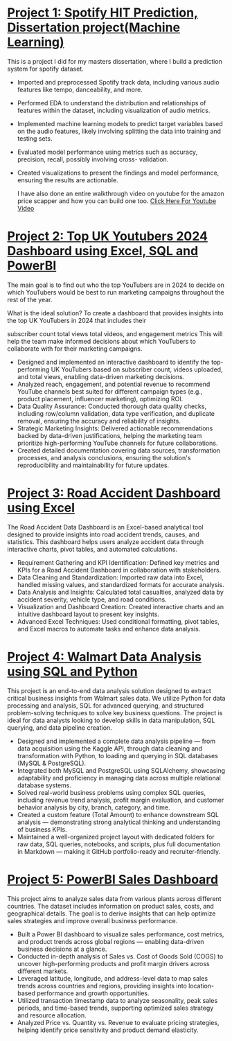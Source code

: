 # [Project 1: Spotify HIT Prediction, Dissertation project(Machine Learning)](https://github.com/mrharit/Dissertation_project)

This is a project I did for my masters dissertation, where I build a prediction system for spotify dataset.

* Imported and preprocessed Spotify track data, including various audio features like tempo, danceability, and more.
* Performed EDA to understand the distribution and relationships of features within the dataset, including visualization of audio metrics.
* Implemented machine learning models to predict target variables based on the audio features, likely involving splitting the 
data into training and testing sets.
* Evaluated model performance using metrics such as accuracy, precision, recall, possibly involving cross- validation. 
* Created visualizations to present the findings and model performance, ensuring the results are actionable.
  
  I have also done an entire walkthrough video on youtube for the amazon price scapper and how you can build one too. [Click Here For Youtube Video](https://youtu.be/h-Ctr6KVcUY)

# [Project 2: Top UK Youtubers 2024 Dashboard using Excel, SQL and PowerBI](https://github.com/mrharit/Road_Accident_Dashboard_Excel)

The main goal is to find out who the top YouTubers are in 2024 to decide on which YouTubers would be best to run marketing campaigns throughout the rest of the year.

What is the ideal solution?
To create a dashboard that provides insights into the top UK YouTubers in 2024 that includes their

subscriber count
total views
total videos, and
engagement metrics
This will help the team make informed decisions about which YouTubers to collaborate with for their marketing campaigns.

* Designed and implemented an interactive dashboard to identify the top-performing UK YouTubers based on subscriber count, videos uploaded, and total views, enabling data-driven marketing decisions.
* Analyzed reach, engagement, and potential revenue to recommend YouTube channels best suited for different campaign types (e.g., product placement, influencer marketing), optimizing ROI.
* Data Quality Assurance: Conducted thorough data quality checks, including row/column validation, data type verification, and duplicate removal, ensuring the accuracy and reliability of insights.
* Strategic Marketing Insights: Delivered actionable recommendations backed by data-driven justifications, helping the marketing team prioritize high-performing YouTube channels for future collaborations.
*  Created detailed documentation covering data sources, transformation processes, and analysis conclusions, ensuring the solution's reproducibility and maintainability for future updates.

# [Project 3: Road Accident Dashboard using Excel](https://github.com/mrharit/Road_Accident_Dashboard_Excel)

The Road Accident Data Dashboard is an Excel-based analytical tool designed to provide insights into road accident trends, causes, and statistics. This dashboard helps users analyze accident data through interactive charts, pivot tables, and automated calculations.

* Requirement Gathering and KPI Identification: Defined key metrics and KPIs for a Road Accident Dashboard in collaboration with stakeholders.
* Data Cleaning and Standardization: Imported raw data into Excel, handled missing values, and standardized formats for accurate analysis.
* Data Analysis and Insights: Calculated total casualties, analyzed data by accident severity, vehicle type, and road conditions.
* Visualization and Dashboard Creation: Created interactive charts and an intuitive dashboard layout to present key insights.
* Advanced Excel Techniques: Used conditional formatting, pivot tables, and Excel macros to automate tasks and enhance data analysis.

# [Project 4: Walmart Data Analysis using SQL and Python](https://github.com/mrharit/Walmart_Python_SQL_Project)

This project is an end-to-end data analysis solution designed to extract critical business insights from Walmart sales data. We utilize Python for data processing and analysis, SQL for advanced querying, and structured problem-solving techniques to solve key business questions. The project is ideal for data analysts looking to develop skills in data manipulation, SQL querying, and data pipeline creation.

* Designed and implemented a complete data analysis pipeline — from data acquisition using the Kaggle API, through data cleaning and transformation with Python, to loading and querying in SQL databases (MySQL & PostgreSQL).
* Integrated both MySQL and PostgreSQL using SQLAlchemy, showcasing adaptability and proficiency in managing data across multiple relational database systems.
* Solved real-world business problems using complex SQL queries, including revenue trend analysis, profit margin evaluation, and customer behavior analysis by city, branch, category, and time.
* Created a custom feature (Total Amount) to enhance downstream SQL analysis — demonstrating strong analytical thinking and understanding of business KPIs.
* Maintained a well-organized project layout with dedicated folders for raw data, SQL queries, notebooks, and scripts, plus full documentation in Markdown — making it GitHub portfolio-ready and recruiter-friendly.

# [Project 5: PowerBI Sales Dashboard](https://github.com/mrharit/PowerBI_Sales_project)

This project aims to analyze sales data from various plants across different countries. The dataset includes information on product sales, costs, and geographical details. The goal is to derive insights that can help optimize sales strategies and improve overall business performance.

* Built a Power BI dashboard to visualize sales performance, cost metrics, and product trends across global regions — enabling data-driven business decisions at a glance.
* Conducted in-depth analysis of Sales vs. Cost of Goods Sold (COGS) to uncover high-performing products and profit margin drivers across different markets.
* Leveraged latitude, longitude, and address-level data to map sales trends across countries and regions, providing insights into location-based performance and growth opportunities.
* Utilized transaction timestamp data to analyze seasonality, peak sales periods, and time-based trends, supporting optimized sales strategy and resource allocation.
* Analyzed Price vs. Quantity vs. Revenue to evaluate pricing strategies, helping identify price sensitivity and product demand elasticity.

